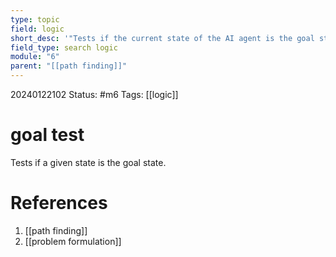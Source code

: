 ```yaml
---
type: topic
field: logic
short_desc: '"Tests if the current state of the AI agent is the goal state. Search logic."'
field_type: search logic
module: "6"
parent: "[[path finding]]"
---
```

20240122102
Status: #m6
Tags: [[logic]]

# goal test

Tests if a given state is the goal state.
# References

1. [[path finding]]
2. [[problem formulation]]